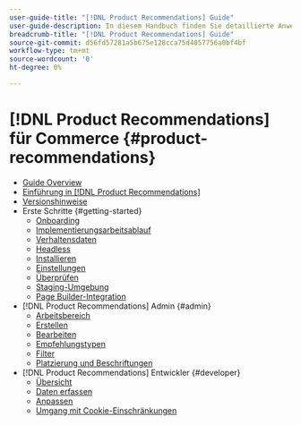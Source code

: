 ```yaml
---
user-guide-title: "[!DNL Product Recommendations] Guide"
user-guide-description: In diesem Handbuch finden Sie detaillierte Anweisungen zur Verwendung von [!DNL Product Recommendations] aus Adobe Commerce.
breadcrumb-title: "[!DNL Product Recommendations] Guide"
source-git-commit: d56fd57281a5b675e128cca75d4057756a0bf4bf
workflow-type: tm+mt
source-wordcount: '0'
ht-degree: 0%

---
```


# [!DNL Product Recommendations] für Commerce {#product-recommendations}

- [Guide Overview](guide-overview.md)
- [Einführung in [!DNL Product Recommendations]](overview.md)
- [Versionshinweise](release-notes.md)
- Erste Schritte {#getting-started}
   - [Onboarding](onboarding.md)
   - [Implementierungsarbeitsablauf](implementation-workflow.md)
   - [Verhaltensdaten](behavioral-data.md)
   - [Headless](headless.md)
   - [Installieren](install-configure.md)
   - [Einstellungen](settings.md)
   - [Überprüfen](verify.md)
   - [Staging-Umgebung](staging-environment.md)
   - [Page Builder-Integration](page-builder.md)
- [!DNL Product Recommendations] Admin {#admin}
   - [Arbeitsbereich](workspace.md)
   - [Erstellen](create.md)
   - [Bearbeiten](edit.md)
   - [Empfehlungstypen](type.md)
   - [Filter](filters.md)
   - [Platzierung und Beschriftungen](placement.md)
- [!DNL Product Recommendations] Entwickler {#developer}
   - [Übersicht](development-overview.md)
   - [Daten erfassen](events.md)
   - [Anpassen](customize.md)
   - [Umgang mit Cookie-Einschränkungen](setting-cookie.md)
